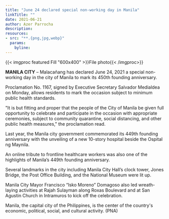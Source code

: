 ```yaml
---
title: "June 24 declared special non-working day in Manila"
linkTitle: ""
date: 2021-06-21
author: Azer Parrocha
description:
resources:
- src: "**.{png,jpg,webp}"
  params:
    byline: 
---
```

{{< imgproc featured Fill "600x400" >}}File photo{{< /imgproc>}}

**MANILA CITY** –  Malacañang has declared June 24, 2021 a special non-working day in the city of Manila to mark its 450th founding anniversary.

Proclamation No. 1167, signed by Executive Secretary Salvador Medialdea on Monday, allows residents to mark the occasion subject to minimum public health standards.

"It is but fitting and proper that the people of the City of Manila be given full opportunity to celebrate and participate in the occasion with appropriate ceremonies, subject to community quarantine, social distancing, and other public health measures," the proclamation read.

Last year, the Manila city government commemorated its 449th founding anniversary with the unveiling of a new 10-story hospital beside the Ospital ng Maynila.

An online tribute to frontline healthcare workers was also one of the highlights of Manila’s 449th founding anniversary.

Several landmarks in the city including Manila City Hall’s clock tower, Jones Bridge, the Post Office Building, and the National Museum were lit up.

Manila City Mayor Francisco “Isko Moreno” Domagoso also led wreath-laying activities at Rajah Sulayman along Roxas Boulevard and at San Agustin Church in Intramuros to kick off the celebration.

Manila, the capital city of the Philippines, is the center of the country's economic, political, social, and cultural activity. (PNA)